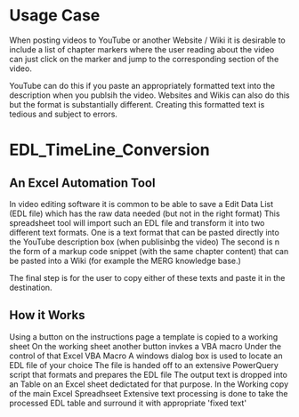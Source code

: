 # Usage Case

When posting videos to YouTube or another Website / Wiki it is desirable to include a list of chapter markers where
the user reading about the video can just click on the marker and jump to the corresponding section of the video.

YouTube can do this if you paste an appropriately formatted text into the description when you publsih the video.
Websites and Wikis can also do this but the format is substantially different. 
Creating this formatted text is tedious and subject to errors.

# EDL_TimeLine_Conversion
## An Excel Automation Tool

In video editing software it is common to be able to save a Edit Data List (EDL file) which has the raw data needed (but not in the right format)
This spreadsheet tool will import such an EDL file and transform it into two different text formats.
One is a text format that can be pasted directly into the YouTube description box (when publisinbg the video)
The second is n the form of a markup code snippet (with the same chapter content) that can be pasted into a Wiki (for example the MERG knowledge base.)

The final step is for the user to copy either of these texts and paste it in the destination.

## How it Works
Using a button on the instructions page a template is copied to a working sheet
On the working sheet another button invkes a VBA macro 
Under the control of that Excel VBA Macro
   A windows dialog box is used to locate an EDL file of your choice
   The file is handed off to an extensive PowerQuery script that formats and prepares the EDL file
   The output text is dropped into an Table on an Excel sheet dedictated for that purpose.
In the Working copy of the main Excel Spreadhseet
   Extensive text processing is done to take the processed EDL table and surround it with appropriate 'fixed text'
   
